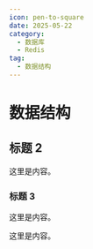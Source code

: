 ```yaml
---
icon: pen-to-square
date: 2025-05-22
category:
  - 数据库
  - Redis
tag:
  - 数据结构
---
```


# 数据结构 

## 标题 2

这里是内容。

### 标题 3

这里是内容。

这里是内容。
